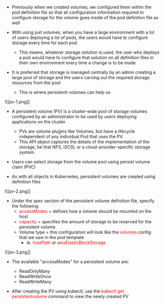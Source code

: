 - Previously when we created volumes, we configured them within the pod definition file so that all configuration information required to configure storage for the volume goes inside of the pod definition file as well

- With using just volumes, when you have a large environment with a lot of users deploying a lot of pods, the users would have to configure storage every time for each pod
	- This means, whatever storage solution is used, the user who deploys a pod would have to configure that solution on all definition files in their own environment every time a change is to be made

- It is preferred that storage is managed centrally by an admin creating a large pool of storage and the users carving out the required storage resources from the pool
	- This is where persistent volumes can help us

![[pv-1.png]]

- A persistent volume (PV) is a cluster-wide pool of storage volumes configured by an administrator to be used by users deploying applications on the cluster
	- PVs are volume plugins like Volumes, but have a lifecycle independent of any individual Pod that uses the PV.
	- This API object captures the details of the implementation of the storage, be that NFS, iSCSI, or a cloud-provider-specific storage system.

- Users can select storage from the volume pool using persist volume claim (PVC)

- As with all objects in Kubernetes, persistent volumes are created using definition files

![[pv-2.png]]

- Under the spec section of the persistent volume definition file, specify the following:
	- <span style="color:red">accessModes</span> = defines how a volume should be mounted on the host
	- <span style="color:red">capacity</span> = specifies the amount of storage to be reserved for the persistent volume
	- Volume type = this configuration will look like the <span style="color:red">volumes</span> config that we saw in the pod template
		- Ie. <span style="color:red">hostPath</span> or <span style="color:red">awsElasticBlockStorage</span>

![[pv-3.png]]

- The available "accessModes" for a persistent volume are:
	- ReadOnlyMany
	- ReadWriteOnce
	- ReadWriteMany

- After creating the PV using kubectl, use the <span style="color:red">kubectl get persistentvolume</span> command to view the newly created PV